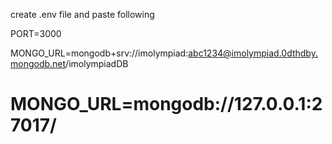 create .env file and paste following

PORT=3000

MONGO_URL=mongodb+srv://imolympiad:abc1234@imolympiad.0dthdby.mongodb.net/imolympiadDB
# MONGO_URL=mongodb://127.0.0.1:27017/